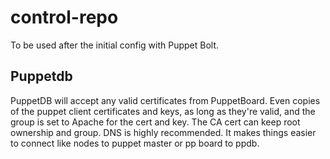 # control-repo
To be used after the initial config with Puppet Bolt.
## Puppetdb
PuppetDB will accept any valid certificates from PuppetBoard.
Even copies of the puppet client certificates and keys, as long as they're valid,
and the group is set to Apache for the cert and key. The CA cert can keep root ownership and group.
DNS is highly recommended. It makes things easier to connect like nodes to puppet master
or pp board to ppdb.